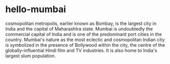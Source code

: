 # hello-mumbai
 cosmopolitan metropolis, earlier known as Bombay, is the largest city in India and the capital of Maharashtra state.
Mumbai is undoubtedly the commercial capital of India and is one of the predominant port cities in the country. Mumbai's nature as the most eclectic and cosmopolitan Indian city is symbolized in the presence of Bollywood within the city, the centre of the globally-influential Hindi film and TV industries. It is also home to India's largest slum population.
